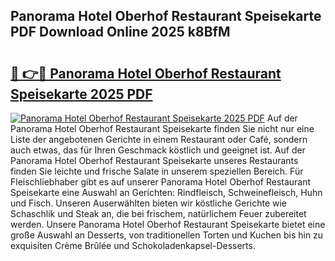 ## Panorama Hotel Oberhof Restaurant Speisekarte PDF Download Online 2025 k8BfM

# <h2><a href="http://gc7afi.nevu.top/?p=Panorama+Hotel+Oberhof+Restaurant+Speisekarte">🔗 👉🔴 Panorama Hotel Oberhof Restaurant Speisekarte 2025 PDF</a></h2>

[![Panorama Hotel Oberhof Restaurant Speisekarte 2025 PDF](https://i.imgur.com/dBaPXMq.png)](http://gc7afi.nevu.top/?p=Panorama+Hotel+Oberhof+Restaurant+Speisekarte)
Auf der Panorama Hotel Oberhof Restaurant Speisekarte finden Sie nicht nur eine Liste der angebotenen Gerichte in einem Restaurant oder Café, sondern auch etwas, das für Ihren Geschmack köstlich und geeignet ist. Auf der Panorama Hotel Oberhof Restaurant Speisekarte unseres Restaurants finden Sie leichte und frische Salate in unserem speziellen Bereich. Für Fleischliebhaber gibt es auf unserer Panorama Hotel Oberhof Restaurant Speisekarte eine Auswahl an Gerichten: Rindfleisch, Schweinefleisch, Huhn und Fisch. Unseren Auserwählten bieten wir köstliche Gerichte wie Schaschlik und Steak an, die bei frischem, natürlichem Feuer zubereitet werden. Unsere Panorama Hotel Oberhof Restaurant Speisekarte bietet eine große Auswahl an Desserts, von traditionellen Torten und Kuchen bis hin zu exquisiten Crème Brûlée und Schokoladenkapsel-Desserts.
